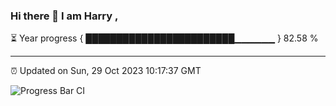 ### Hi there 👋 I am Harry , 

⏳ Year progress { ████████████████████████▁▁▁▁▁▁ } 82.58 %

---

⏰ Updated on Sun, 29 Oct 2023 10:17:37 GMT

![Progress Bar CI](https://github.com/duykhang68/duykhang68/workflows/Progress%20Bar%20CI/badge.svg)
